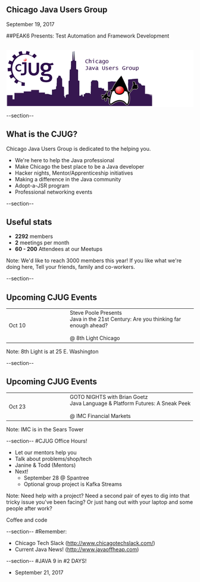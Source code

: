 ## Chicago Java Users Group

September 19, 2017

##PEAK6 Presents: Test Automation and Framework Development


<div style="background-color: white; margin-top: 30px;">
	<img src="images/cjug.gif" style="border: none; box-shadow: none;"/>
</div>

--section--
## What is the CJUG?
Chicago Java Users Group is dedicated to the helping you.

* We're here to help the Java professional
* Make Chicago the best place to be a Java developer
* Hacker nights, Mentor/Apprenticeship initiatives
* Making a difference in the Java community
* Adopt-a-JSR program
* Professional networking events

--section--

## Useful stats

* **2292** members
* **2** meetings per month
* **60 - 200** Attendees at our Meetups

Note:
We'd like to reach 3000 members this year! If you like what we're doing here,
Tell your friends, family and co-workers.

--section--

## Upcoming CJUG Events
<table class="upcoming-events"  width=800>
<tr>
  <td width=150>Oct 10</td>
  <td>
    Steve Poole Presents<br/>
    Java in the 21st Century: Are you thinking far enough ahead?<br/>
    <br/>
    @ 8th Light Chicago
  </td>
</tr>
</table>

Note:
8th Light is at 25 E. Washington

--section--

## Upcoming CJUG Events
<table class="upcoming-events"  width=800>
<tr>
  <td width=150>Oct 23</td>
  <td>
    GOTO NIGHTS with Brian Goetz<br/>
    Java Language &amp; Platform Futures: A Sneak Peek<br/>
    <br/>
    @ IMC Financial Markets
  </td>
</tr>
</table>

Note:
IMC is in the Sears Tower

--section--
#CJUG Office Hours!
* Let our mentors help you
* Talk about problems/shop/tech
* Janine &amp; Todd (Mentors)
* Next!
  * September 28 @ Spantree
  * Optional group project is Kafka Streams

Note:
Need help with a project? Need a second pair of eyes to dig into that
tricky issue you've been facing? Or just hang out with your laptop
and some people after work?

Coffee and code

--section--
#Remember:
 * Chicago Tech Slack (http://www.chicagotechslack.com/)
 * Current Java News! (http://www.javaoffheap.com)

--section--
#JAVA 9 in
#2 DAYS!

* September 21, 2017
